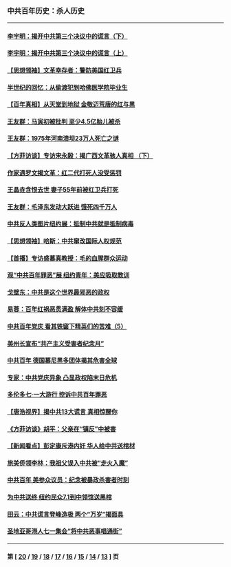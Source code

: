 ### 中共百年历史：杀人历史
---
#### [李宇明：揭开中共第三个决议中的谎言（下）](../../pages/nf1176106/n13389389.md?12060430) 
#### [李宇明：揭开中共第三个决议中的谎言（上）](../../pages/nf1176106/n13388697.md?12060430) 
#### [【思想领袖】文革幸存者：警防美国红卫兵](../../pages/nf1176106/n13339289.md?12060430) 
#### [半世纪的回忆：从偷渡犯到哈佛医学院毕业生](../../pages/nf1176106/n13345328.md?12060430) 
#### [【百年真相】从天堂到地狱 金敬迈荒唐的红与黑](../../pages/nf1176106/n13336995.md?12060430) 
#### [王友群：马寅初被批判 至少4.5亿胎儿被杀](../../pages/nf1176106/n13260313.md?12060430) 
#### [王友群：1975年河南溃坝23万人死亡之谜](../../pages/nf1176106/n13231576.md?12060430) 
#### [【方菲访谈】专访宋永毅：揭广西文革骇人真相 （下）](../../pages/nf1176106/n13209074.md?12060430) 
#### [作家遇罗文揭文革：红二代打死人没受惩罚](../../pages/nf1176106/n13205254.md?12060430) 
#### [王晶垚含恨去世 妻子55年前被红卫兵打死](../../pages/nf1176106/n13203590.md?12060430) 
#### [王友群：毛泽东发动大跃进 饿死四千万人](../../pages/nf1176106/n13177158.md?12060430) 
#### [中共反人类图片纽约展：抵制中共就是抵制病毒](../../pages/nf1176106/n13115371.md?12060430) 
#### [【思想领袖】哈斯：中共窜改国际人权规范](../../pages/nf1176106/n13053647.md?12060430) 
#### [【首播】专访盛慕真教授：毛的血腥群众运动](../../pages/nf1176106/n13091782.md?12060430) 
#### [观“中共百年罪恶”展 纽约青年：美应吸取教训](../../pages/nf1176106/n13085246.md?12060430) 
#### [戈壁东：中共是这个世界最邪恶的政权](../../pages/nf1176106/n13085641.md?12060430) 
#### [易蓉：百年红祸恶贯满盈 解体中共刻不容缓](../../pages/nf1176106/n13084455.md?12060430) 
#### [中共百年党庆 看其铁窗下精英们的苦难（5）](../../pages/nf1176106/n13076766.md?12060430) 
#### [美州长宣布“共产主义受害者纪念月”](../../pages/nf1176106/n13074024.md?12060430) 
#### [中共百年 德国慕尼黑多团体揭其危害全球](../../pages/nf1176106/n13068873.md?12060430) 
#### [专家：中共党庆异象 凸显政权陷末日危机](../../pages/nf1176106/n13067084.md?12060430) 
#### [多伦多七·一大游行 控诉中共百年罪恶](../../pages/nf1176106/n13062043.md?12060430) 
#### [【唐浩视界】揭中共13大谎言 真相惊醒你](../../pages/nf1176106/n13065208.md?12060430) 
#### [《方菲访谈》胡平：父亲在“镇反”中被害](../../pages/nf1176106/n13064114.md?12060430) 
#### [【新闻看点】彭定康斥港内奸 华人给中共送棺材](../../pages/nf1176106/n13064230.md?12060430) 
#### [旅美侨领李林：我祖父误入中共被“走火入魔”](../../pages/nf1176106/n13062777.md?12060430) 
#### [中共百年 美参众议员：纪念被暴政杀害者时刻](../../pages/nf1176106/n13063735.md?12060430) 
#### [为中共送终 纽约民众7.1到中领馆送黑棺](../../pages/nf1176106/n13062573.md?12060430) 
#### [田云：中共谎言登峰造极 两个“万岁”揭面具](../../pages/nf1176106/n13062013.md?12060430) 
#### [圣地亚哥港人七一集会“将中共恶事唱通街”](../../pages/nf1176106/n13062681.md?12060430) 

---
#### 第 [ [20](./20.md?12060430) / [19](./19.md?12060430) / [18](./18.md?12060430) / [17](./17.md?12060430) / [16](./16.md?12060430) / [15](./15.md?12060430) / [14](./14.md?12060430) / [13](./13.md?12060430) ] 页
